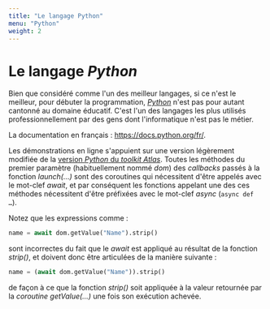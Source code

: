 ```yaml
---
title: "Le langage Python"
menu: "Python"
weight: 2
---
```


# Le langage *Python*

Bien que considéré comme l'un des meilleur langages, si ce n'est le meilleur, pour débuter la programmation, [*Python*](https://fr.wikipedia.org/wiki/Python_(langage)) n'est pas pour autant cantonné au domaine éducatif. C'est l'un des langages les plus utilisés professionnellement par des gens dont l'informatique n'est pas le métier.

La documentation en français : <https://docs.python.org/fr/>.

Les démonstrations en ligne s'appuient sur une version légèrement modifiée de la [version *Python* du *toolkit* *Atlas*](https://github.com/epeios-q37/atlas-python). Toutes les méthodes du premier paramètre (habituellement nommé *dom*) des *callbacks* passés à la fonction *launch(…)* sont des coroutines qui nécessitent d'être appelés avec le mot-clef *await*, et par conséquent les fonctions appelant une des ces méthodes nécessitent d'être préfixées avec le mot-clef *async* (`async def …`).

Notez que les expressions comme :

```python
name = await dom.getValue("Name").strip()
```

sont incorrectes du fait que le *await* est appliqué au résultat de la fonction *strip()*, et doivent donc être articulées de la manière suivante :

```python
name = (await dom.getValue("Name")).strip()
```

de façon à ce que la fonction *strip()* soit appliquée à la valeur retournée par la *coroutine* *getValue(…)* une fois son exécution achevée.

<!-- Helpers -->


<link rel="stylesheet" type="text/css" href="/.css"/>
<script src="/.js"></script>
